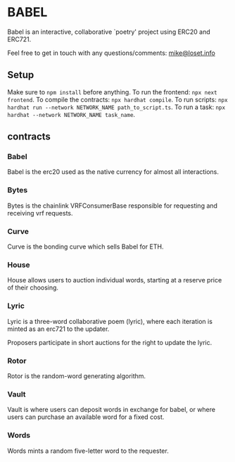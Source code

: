 # BABEL

Babel is an interactive, collaborative `poetry' project using ERC20 and ERC721.

Feel free to get in touch with any questions/comments: mike@loset.info

## Setup

Make sure to `npm install` before anything.
To run the frontend: `npx next frontend`.
To compile the contracts: `npx hardhat compile`.
To run scripts: `npx hardhat run --network NETWORK_NAME path_to_script.ts`.
To run a task: `npx hardhat --network NETWORK_NAME task_name`.

## contracts

### Babel

Babel is the erc20 used as the native currency for almost all interactions.

### Bytes

Bytes is the chainlink VRFConsumerBase responsible for requesting and receiving vrf requests.

### Curve

Curve is the bonding curve which sells Babel for ETH.

### House

House allows users to auction individual words, starting at a reserve price of their choosing.

### Lyric

Lyric is a three-word collaborative poem (lyric), where each iteration is minted as an erc721 to the updater.

Proposers participate in short auctions for the right to update the lyric.

### Rotor

Rotor is the random-word generating algorithm.

### Vault

Vault is where users can deposit words in exchange for babel, or where users can purchase an available word for a fixed cost.

### Words

Words mints a random five-letter word to the requester.
